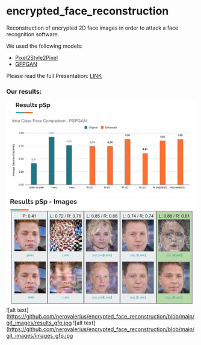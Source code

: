 # encrypted_face_reconstruction
Reconstruction of encrypted 2D face images in order to attack a face recognition software.

We used the following models:

* [Pixel2Style2Pixel](https://github.com/eladrich/pixel2style2pixel)
* [GFPGAN](https://github.com/TencentARC/GFPGAN)


Please read the full Presentation: [LINK](https://github.com/nerovalerius/encrypted_face_reconstruction/blob/main/Encrypted%20Face%20Reconstruction.pdf)

### Our results:

![alt text](https://github.com/nerovalerius/encrypted_face_reconstruction/blob/main/git_images/results_psp.jpg)
![alt text](https://github.com/nerovalerius/encrypted_face_reconstruction/blob/main/git_images/images_psp.jpg)
![alt text](https://github.com/nerovalerius/encrypted_face_reconstruction/blob/main/git_images/results_gfp.jpg
![alt text](https://github.com/nerovalerius/encrypted_face_reconstruction/blob/main/git_images/images_gfp.jpg